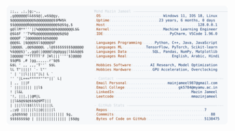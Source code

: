 <picture>
  <source srcset="https://raw.githubusercontent.com/mmazinjameel/mmazinjameel/main/dark_mode.svg?v=1746439890" media="(prefers-color-scheme: dark)">
  <img src="https://raw.githubusercontent.com/mmazinjameel/mmazinjameel/main/light_mode.svg?v=1746439890">
</picture>
